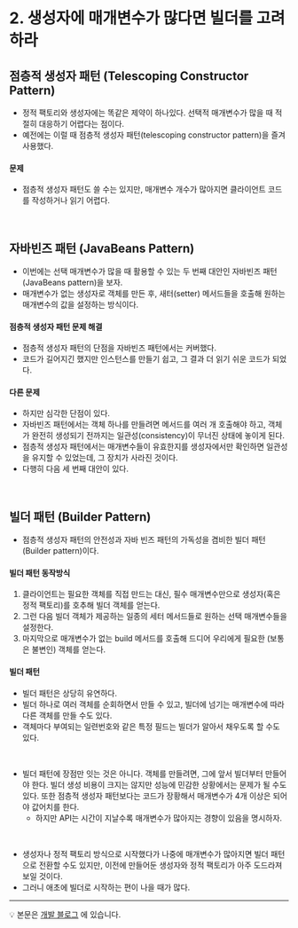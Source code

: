 # 2. 생성자에 매개변수가 많다면 빌더를 고려하라

## 점층적 생성자 패턴 (Telescoping Constructor Pattern)
- 정적 팩토리와 생성자에는 똑같은 제약이 하나있다. 선택적 매개변수가 많을 때 적절히 대응하기 어렵다는 점이다. 
- 예전에는 이럴 때 점층적 생성자 패턴(telescoping constructor pattern)을 즐겨 사용했다.

#### 문제
- 점층적 생성자 패턴도 쓸 수는 있지만, 매개변수 개수가 많아지면 클라이언트 코드를 작성하거나 읽기 어렵다.
 
<br>

## 자바빈즈 패턴 (JavaBeans Pattern)
- 이번에는 선택 매개변수가 많을 때 활용할 수 있는 두 번째 대안인 자바빈즈 패턴(JavaBeans pattern)을 보자. 
- 매개변수가 없는 생성자로 객체를 만든 후, 새터(setter) 메서드들을 호출해 원하는 매개변수의 값을 설정하는 방식이다.

#### 점층적 생성자 패턴 문제 해결
- 점층적 생성자 패턴의 단점을 자바빈즈 패턴에서는 커버했다. 
- 코드가 길어지긴 했지만 인스턴스를 만들기 쉽고, 그 결과 더 읽기 쉬운 코드가 되었다.
 
#### 다른 문제
- 하지만 심각한 단점이 있다.
- 자바빈즈 패턴에서는 객체 하나를 만들려면 메서드를 여러 개 호출해야 하고, 객체가 완전히 생성되기 전까지는 일관성(consistency)이 무너진 상태에 놓이게 된다.
- 점층적 생성자 패턴에서는 매개변수들이 유효한지를 생성자에서만 확인하면 일관성을 유지할 수 있었는데, 그 장치가 사라진 것이다.
- 다행히 다음 세 번째 대안이 있다.

<br>

## 빌더 패턴 (Builder Pattern)
- 점층적 생성자 패턴의 안전성과 자바 빈즈 패턴의 가독성을 겸비한 빌더 패턴(Builder pattern)이다.

#### 빌더 패턴 동작방식
1. 클라이언트는 필요한 객체를 직접 만드는 대신, 필수 매개변수만으로 생성자(혹은 정적 팩토리)를 호추해 빌더 객체를 얻는다.
2. 그런 다음 빌더 객체가 제공하는 일종의 세터 메서드들로 원하는 선택 매개변수들을 설정한다.
3. 마지막으로 매개변수가 없는 build 메서드를 호출해 드디어 우리에게 필요한 (보통은 불변인) 객체를 얻는다.

#### 빌더 패턴 
- 빌더 패턴은 상당히 유연하다.
- 빌더 하나로 여러 객체를 순회하면서 만들 수 있고, 빌더에 넘기는 매개변수에 따라 다른 객체를 만들 수도 있다.
- 객체마다 부여되는 일련번호와 같은 특정 필드는 빌더가 알아서 채우도록 할 수도 있다.

<br> 

- 빌더 패턴에 장점만 잇는 것은 아니다. 객체를 만들려면, 그에 앞서 빌더부터 만들어야 한다. 빌더 생성 비용이 크지는 않지만 성능에 민감한 상황에서는 문제가 될 수도 있다. 또한 점층적 생성자 패턴보다는 코드가 장황해서 매개변수가 4개 이상은 되어야 값어치를 한다.
   - 하지만 API는 시간이 지날수록 매개변수가 많아지는 경향이 있음을 명시하자.

<br>

- 생성자나 정적 팩토리 방식으로 시작했다가 나중에 매개변수가 많아지면 빌더 패턴으로 전환할 수도 있지만, 이전에 만들어둔 생성자와 정적 팩토리가 아주 도드라져 보일 것이다. 
- 그러니 애초에 빌더로 시작하는 편이 나을 때가 많다.

---

💡 본문은 [개발 블로그](https://loosie.tistory.com/576) 에 있습니다.

